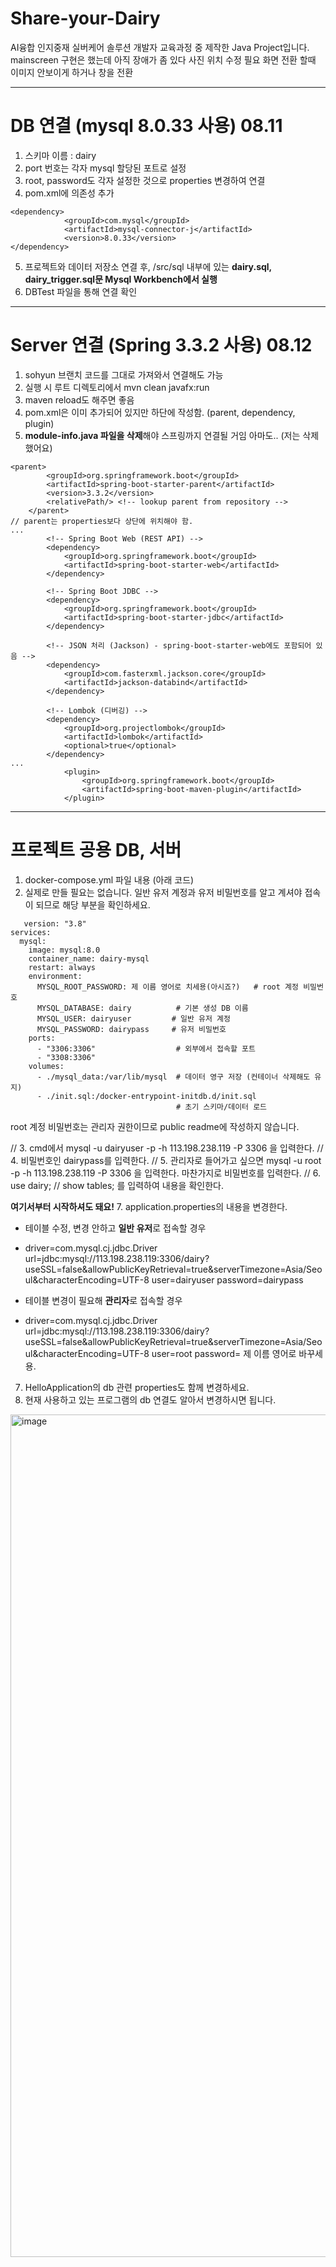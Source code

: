 # Share-your-Dairy
AI융합 인지중재 실버케어 솔루션 개발자 교육과정 중 제작한 Java Project입니다. 
mainscreen 구현은 했는데 아직 장애가 좀 있다 사진 위치 수정 필요 화면 전환 할때 이미지 안보이게 하거나 창을 전환


----------
# DB 연결 (mysql 8.0.33 사용) 08.11
1. 스키마 이름 : dairy
2. port 번호는 각자 mysql 할당된 포트로 설정
3. root, password도 각자 설정한 것으로 properties 변경하여 연결
4. pom.xml에 의존성 추가
```
<dependency>
            <groupId>com.mysql</groupId>
            <artifactId>mysql-connector-j</artifactId>
            <version>8.0.33</version>
</dependency>
```
5. 프로젝트와 데이터 저장소 연결 후, /src/sql 내부에 있는 **dairy.sql, dairy_trigger.sql문 Mysql Workbench에서 실행**
6. DBTest 파일을 통해 연결 확인

-----------
# Server 연결 (Spring 3.3.2 사용) 08.12
1. sohyun 브랜치 코드를 그대로 가져와서 연결해도 가능
2. 실행 시 루트 디렉토리에서 mvn clean javafx:run
3. maven reload도 해주면 좋음
4. pom.xml은 이미 추가되어 있지만 하단에 작성함. (parent, dependency, plugin)
5. **module-info.java 파일을 삭제**해야 스프링까지 연결될 거임 아마도.. (저는 삭제했어요)
```
<parent>
        <groupId>org.springframework.boot</groupId>
        <artifactId>spring-boot-starter-parent</artifactId>
        <version>3.3.2</version>
        <relativePath/> <!-- lookup parent from repository -->
    </parent>
// parent는 properties보다 상단에 위치해야 함.
...
        <!-- Spring Boot Web (REST API) -->
        <dependency>
            <groupId>org.springframework.boot</groupId>
            <artifactId>spring-boot-starter-web</artifactId>
        </dependency>

        <!-- Spring Boot JDBC -->
        <dependency>
            <groupId>org.springframework.boot</groupId>
            <artifactId>spring-boot-starter-jdbc</artifactId>
        </dependency>

        <!-- JSON 처리 (Jackson) - spring-boot-starter-web에도 포함되어 있음 -->
        <dependency>
            <groupId>com.fasterxml.jackson.core</groupId>
            <artifactId>jackson-databind</artifactId>
        </dependency>

        <!-- Lombok (디버깅) -->
        <dependency>
            <groupId>org.projectlombok</groupId>
            <artifactId>lombok</artifactId>
            <optional>true</optional>
        </dependency>
...
            <plugin>
                <groupId>org.springframework.boot</groupId>
                <artifactId>spring-boot-maven-plugin</artifactId>
            </plugin>
```

----

# 프로젝트 공용 DB, 서버

1. docker-compose.yml 파일 내용 (아래 코드)
2. 실제로 만들 필요는 없습니다. 일반 유저 계정과 유저 비밀번호를 알고 계셔야 접속이 되므로 해당 부분을 확인하세요. 
```
   version: "3.8"
services:
  mysql:
    image: mysql:8.0
    container_name: dairy-mysql
    restart: always
    environment:
      MYSQL_ROOT_PASSWORD: 제 이름 영어로 치세용(아시죠?)   # root 계정 비밀번호
      MYSQL_DATABASE: dairy          # 기본 생성 DB 이름
      MYSQL_USER: dairyuser         # 일반 유저 계정
      MYSQL_PASSWORD: dairypass     # 유저 비밀번호
    ports:
      - "3306:3306"                  # 외부에서 접속할 포트
      - "3308:3306" 
    volumes:
      - ./mysql_data:/var/lib/mysql  # 데이터 영구 저장 (컨테이너 삭제해도 유지)
      - ./init.sql:/docker-entrypoint-initdb.d/init.sql
                                     # 초기 스키마/데이터 로드
```

root 계정 비밀번호는 관리자 권한이므로 public readme에 작성하지 않습니다.

// 3. cmd에서 mysql -u dairyuser -p -h 113.198.238.119 -P 3306 을 입력한다.
// 4. 비밀번호인 dairypass를 입력한다.
// 5. 관리자로 들어가고 싶으면 mysql -u root -p -h 113.198.238.119 -P 3306 을 입력한다. 마찬가지로 비밀번호를 입력한다.
// 6. use dairy;
// show tables; 를 입력하여 내용을 확인한다.

**여기서부터 시작하셔도 돼요!**
7. application.properties의 내용을 변경한다.

- 테이블 수정, 변경 안하고 **일반 유저**로 접속할 경우
- driver=com.mysql.cj.jdbc.Driver
url=jdbc:mysql://113.198.238.119:3306/dairy?useSSL=false&allowPublicKeyRetrieval=true&serverTimezone=Asia/Seoul&characterEncoding=UTF-8
user=dairyuser
password=dairypass

- 테이블 변경이 필요해 **관리자**로 접속할 경우
- driver=com.mysql.cj.jdbc.Driver
url=jdbc:mysql://113.198.238.119:3306/dairy?useSSL=false&allowPublicKeyRetrieval=true&serverTimezone=Asia/Seoul&characterEncoding=UTF-8
user=root
password= 제 이름 영어로 바꾸세용.

7. HelloApplication의 db 관련 properties도 함께 변경하세요.
8. 현재 사용하고 있는 프로그램의 db 연결도 알아서 변경하시면 됩니다.
<img width="1614" height="1348" alt="image" src="https://github.com/user-attachments/assets/2608401a-0b05-46b2-ab13-9a6beb4af5ac" />
